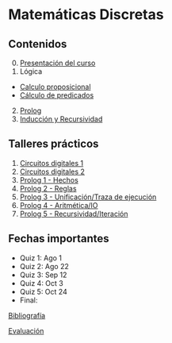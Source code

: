 # Matemáticas Discretas

## Contenidos  

0. [Presentación del curso](0-presentacion/index.html)  
1. Lógica  
  - [Calculo proposicional](1.1-proposiciones/index.html)  
  - [Cálculo de predicados](1.2-predicados/index.html)  
2. [Prolog](3-Prolog/index.html)
3. [Inducción y Recursividad](2-induccionRecursividad/index.html)

<!--
4. [Aplicaciones a la programación](4-AplicacionesProgramacion/index.html)
-->


## Talleres prácticos  

1. [Circuitos digitales 1](practicas/Taller1-Logisim-201920.pdf)  
2. [Circuitos digitales 2](practicas/Taller2-Logisim-201920.pdf)  
3. [Prolog 1 - Hechos](practicas/Taller3-Prolog-201920.pdf)  
4. [Prolog 2 - Reglas](practicas/Taller4-Prolog-201920.pdf)  
5. [Prolog 3 - Unificación/Traza de ejecución](practicas/Taller5-Prolog-201920.pdf)  
6. [Prolog 4 - Aritmética/IO](practicas/Taller6-Prolog-201920.pdf)  
7. [Prolog 5 - Recursividad/Iteración](practicas/Taller7-Prolog-201920.pdf)  

<!--
6. [Prolog 4 - Recursividad/Iteración](practicas/practica6.html)  
7. [Prolog 5 - Recursividad/Listas](practicas/Taller7-Prolog-201910.pdf)  
8. [Prolog 6 - Listas y recursividad](practicas/Taller8-Prolog-201910.pdf)  
9. Opcional: [Prolog 7 - Conjuntos](practicas/Taller9-Prolog-201910.pdf). Entrega: 20/May  
-->

## Fechas importantes

- Quiz 1: Ago 1
- Quiz 2: Ago 22
- Quiz 3: Sep 12
- Quiz 4: Oct 3
- Quiz 5: Oct 24
- Final:   
  

[Bibliografía](bibliografia.html)


[Evaluación](evaluacion.html)
